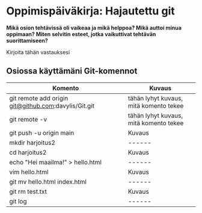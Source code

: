 # Oppimispäiväkirja: Hajautettu git

__Mikä osion tehtävissä oli vaikeaa ja mikä helppoa? Mikä auttoi minua oppimaan? Miten selvitin esteet, jotka vaikuttivat tehtävän suorittamiseen?__

Kirjoita tähän vastauksesi

## Osiossa käyttämäni Git-komennot

| Komento | Kuvaus |
| --------| ------ |
| git remote add origin git@github.com:davylis/Git.git | tähän lyhyt kuvaus, mitä komento tekee |
| git remote -v | tähän lyhyt kuvaus, mitä komento tekee |
| git push -u origin main | Kuvaus |
| mkdir harjoitus2 | ------ |
| cd harjoitus2 | Kuvaus |
| echo "Hei maailma!" > hello.html | ------ |
| vim hello.html | Kuvaus |
| git mv hello.html index.html | ------ |
| git rm test.txt | Kuvaus |
| git log | ------ |
